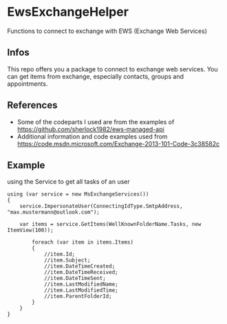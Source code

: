 # EwsExchangeHelper
Functions to connect to exchange with EWS (Exchange Web Services)

## Infos
This repo offers you a package to connect to exchange web services. You can get items from exchange, especially contacts, groups and appointments.


## References
* Some of the codeparts I used are from the examples of https://github.com/sherlock1982/ews-managed-api
* Additional information and code examples used from https://code.msdn.microsoft.com/Exchange-2013-101-Code-3c38582c

## Example
using the Service to get all tasks of an user

```
using (var service = new MsExchangeServices())
{
	service.ImpersonateUser(ConnectingIdType.SmtpAddress, "max.mustermann@outlook.com");

	var items = service.GetItems(WellKnownFolderName.Tasks, new ItemView(100));
	
		foreach (var item in items.Items)
		{
			//item.Id;
			//item.Subject;
			//item.DateTimeCreated;
			//item.DateTimeReceived;
			//item.DateTimeSent;
			//item.LastModifiedName;
			//item.LastModifiedTime;
			//item.ParentFolderId;
		}
	}
}
```